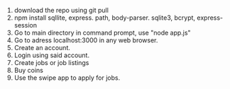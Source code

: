 1. download the repo using git pull
2. npm install sqllite, express. path, body-parser. sqlite3, bcrypt, express-session
3. Go to main directory in command prompt, use "node app.js"
4. Go to adress localhost:3000 in any web browser.
5. Create an account.
6. Login using said account.
7. Create jobs or job listings
8. Buy coins
9. Use the swipe app to apply for jobs.